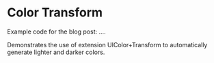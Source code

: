 #  Color Transform

Example code for the blog post: ....


Demonstrates the use of extension UIColor+Transform to automatically generate lighter and darker colors.
